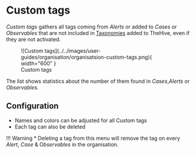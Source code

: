 # Custom tags

*Custom tags* gathers all tags coming from *Alerts* or added to *Cases* or *Observables* that are not included in [Taxonomies](../../administration/taxonomies.md) added to TheHive, even if they are not activated.

<figure markdown>
  ![Custom tags](../../images/user-guides/organisation/organisatsion-custom-tags.png){ width="600" }
  <figcaption>Custom tags</figcaption>
</figure>


The list shows statistics about the number of them found in *Cases*,*Alerts* or *Observables*.

## Configuration

* Names and colors can be adjusted for all Custom tags
* Each tag can also be deleted

!!! Warning
    * Deleting a tag from this menu will remove the tag on every *Alert*, *Case* & O*bservables* in the organisation.